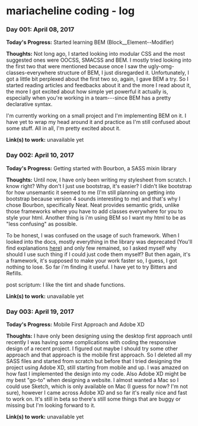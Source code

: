 # mariacheline coding - log

### Day 001: April 08, 2017

**Today's Progress:** Started learning BEM (Block__Element--Modifier)

**Thoughts:** Not long ago, I started looking into modular CSS and the most suggested ones were OOCSS, SMACSS and BEM. I mostly tried looking into the first two that were mentioned because once I saw the ugly-omg-classes-everywhere structure of BEM, I just disregarded it. Unfortunately, I got a little bit perplexed about the first two so, again, I gave BEM a try. So I started reading articles and feedbacks about it and the more I read about it, the more I got excited about how simple yet powerful it actually is, especially when you're working in a team---since BEM has a pretty declarative syntax.

I'm currently working on a small project and I'm implementing BEM on it. I have yet to wrap my head around it and practice as I'm still confused about some stuff.
All in all, I'm pretty excited about it.

**Link(s) to work:** unavailable yet


### Day 002: April 10, 2017

**Today's Progress:** Getting started with Bourbon, a SASS mixin library

**Thoughts:** Until now, I have only been writing my stylesheet from scratch. I know right? Why don't I just use bootstrap, it's easier? I didn't like bootstrap for how unsemantic it seemed to me (I'm still planning on getting into bootstrap because version 4 sounds interesting to me) and that's why I chose Bourbon, specifically Neat. Neat provides semantic grids, unlike those frameworks where you have to add classes everywhere for you to style your html. Another thing is i'm using BEM so I want my html to be as "less confusing" as possible.

To be honest, I was confused on the usage of such framework. When I looked into the docs, mostly everything in the library was deprecated (You'll find explanations [here](http://bourbon.netlify.com/)) and only few remained, so I asked myself why should I use such thing if I could just code them myself? But then again, it's a framework, it's supposed to make your work faster so, I guess, I got nothing to lose.
So far i'm finding it useful. I have yet to try Bitters and Refills.

post scriptum: I like the tint and shade functions.

**Link(s) to work:** unavailable yet


### Day 003: April 19, 2017

**Today's Progress:** Mobile First Approach and Adobe XD

**Thoughts:** I have only been designing using the desktop first approach until recently I was having some complications with coding the responsive design of a recent project. I figured out maybe I should try some other approach and that approach is the mobile first approach. So I deleted all my SASS files and started from scratch but before that I tried designing the project using Adobe XD, still starting from mobile and up.
I was amazed on how fast I implemented the design into my code. Also Adobe XD might be my best "go-to" when designing a website. I almost wanted a Mac so I could use Sketch, which is only available on Mac (I guess for now? I'm not sure), however I came across Adobe XD and so far it's really nice and fast to work on. It's still in beta so there's still some things that are buggy or missing but I'm looking forward to it.

**Link(s) to work:** unavailable yet
